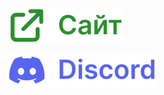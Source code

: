 [![Вебсайт Aweizy](https://raw.githubusercontent.com/aweizy/.github/577c08de5a23ccc12439d1d41c02d22f7fd79162/profile/website.svg)](https://aweizy.fnpd.ru/)

[![Сервер в Discord](https://raw.githubusercontent.com/aweizy/.github/577c08de5a23ccc12439d1d41c02d22f7fd79162/profile/ds.svg)](https://discord.gg/dbzxUTSGPE)

